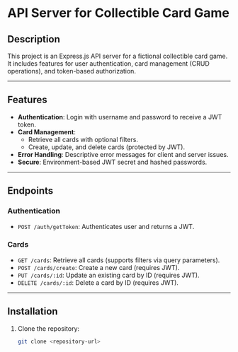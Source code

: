 # **API Server for Collectible Card Game**

## **Description**

This project is an Express.js API server for a fictional collectible card game. It includes features for user authentication, card management (CRUD operations), and token-based authorization.

---

## **Features**

- **Authentication**: Login with username and password to receive a JWT token.
- **Card Management**:
  - Retrieve all cards with optional filters.
  - Create, update, and delete cards (protected by JWT).
- **Error Handling**: Descriptive error messages for client and server issues.
- **Secure**: Environment-based JWT secret and hashed passwords.

---

## **Endpoints**

### **Authentication**

- `POST /auth/getToken`: Authenticates user and returns a JWT.

### **Cards**

- `GET /cards`: Retrieve all cards (supports filters via query parameters).
- `POST /cards/create`: Create a new card (requires JWT).
- `PUT /cards/:id`: Update an existing card by ID (requires JWT).
- `DELETE /cards/:id`: Delete a card by ID (requires JWT).

---

## **Installation**

1. Clone the repository:
   ```bash
   git clone <repository-url>
   ```

